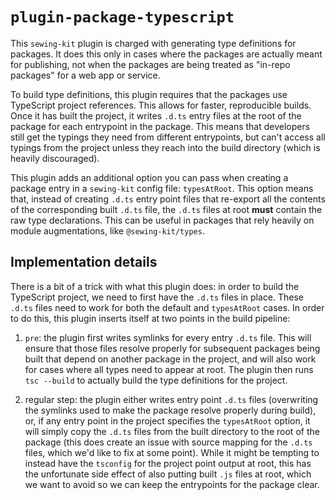 # `plugin-package-typescript`

This `sewing-kit` plugin is charged with generating type definitions for packages. It does this only in cases where the packages are actually meant for publishing, not when the packages are being treated as "in-repo packages" for a web app or service.

To build type definitions, this plugin requires that the packages use TypeScript project references. This allows for faster, reproducible builds. Once it has built the project, it writes `.d.ts` entry files at the root of the package for each entrypoint in the package. This means that developers still get the typings they need from different entrypoints, but can't access all typings from the project unless they reach into the build directory (which is heavily discouraged).

This plugin adds an additional option you can pass when creating a package entry in a `sewing-kit` config file: `typesAtRoot`. This option means that, instead of creating `.d.ts` entry point files that re-export all the contents of the corresponding built `.d.ts` file, the `.d.ts` files at root **must** contain the raw type declarations. This can be useful in packages that rely heavily on module augmentations, like `@sewing-kit/types`.

## Implementation details

There is a bit of a trick with what this plugin does: in order to build the TypeScript project, we need to first have the `.d.ts` files in place. These `.d.ts` files need to work for both the default and `typesAtRoot` cases. In order to do this, this plugin inserts itself at two points in the build pipeline:

1. `pre`: the plugin first writes symlinks for every entry `.d.ts` file. This will ensure that those files resolve properly for subsequent packages being built that depend on another package in the project, and will also work for cases where all types need to appear at root. The plugin then runs `tsc --build` to actually build the type definitions for the project.

2. regular step: the plugin either writes entry point `.d.ts` files (overwriting the symlinks used to make the package resolve properly during build), or, if any entry point in the project specifies the `typesAtRoot` option, it will simply copy the `.d.ts` files from the built directory to the root of the package (this does create an issue with source mapping for the `.d.ts` files, which we'd like to fix at some point). While it might be tempting to instead have the `tsconfig` for the project point output at root, this has the unfortunate side effect of also putting built `.js` files at root, which we want to avoid so we can keep the entrypoints for the package clear.
